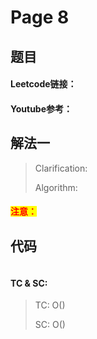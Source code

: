 # Page 8



## 题目

#### Leetcode链接：

#### Youtube参考：

## 解法一

> Clarification:&#x20;
>
> Algorithm:&#x20;

#### <mark style="color:red;">注意：</mark>

## 代码

```java
```

#### TC & SC:&#x20;

> TC: O()
>
> SC: O()
